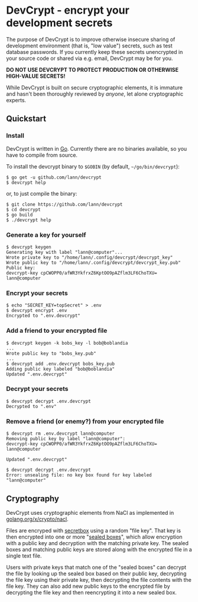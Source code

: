 # DevCrypt - encrypt your development secrets

The purpose of DevCrypt is to improve otherwise insecure sharing of development
environment (that is, "low value") secrets, such as test database passwords. If
you currently keep these secrets unencrypted in your source code or shared via
e.g. email, DevCrypt may be for you.

**DO NOT USE DEVCRYPT TO PROTECT PRODUCTION OR OTHERWISE HIGH-VALUE SECRETS!**

While DevCrypt is built on secure cryptographic elements, it is immature and
hasn't been thoroughly reviewed by _anyone_, let alone cryptographic experts.

## Quickstart

### Install

DevCrypt is written in [Go](https://golang.org). Currently there are no
binaries available, so you have to compile from source.

To install the devcrypt binary to `$GOBIN` (by default, `~/go/bin/devcrypt`):

```
$ go get -u github.com/lann/devcrypt
$ devcrypt help
```

or, to just compile the binary:

```
$ git clone https://github.com/lann/devcrypt
$ cd devcrypt
$ go build
$ ./devcrypt help
```

### Generate a key for yourself

```
$ devcrypt keygen
Generating key with label "lann@computer"...
Wrote private key to "/home/lann/.config/devcrypt/devcrypt_key"
Wrote public key to "/home/lann/.config/devcrypt/devcrypt_key.pub"
Public key:
devcrypt-key cpCWOPP0/afWR3YkfrxZ6KptOO9pAZflm3LF6ChoTXU= lann@computer
```

### Encrypt your secrets

```
$ echo "SECRET_KEY=topSecret" > .env
$ devcrypt encrypt .env
Encrypted to ".env.devcrypt"
```

### Add a friend to your encrypted file

```
$ devcrypt keygen -k bobs_key -l bob@boblandia
...
Wrote public key to "bobs_key.pub"
...
$ devcrypt add .env.devcrypt bobs_key.pub
Adding public key labeled "bob@boblandia"
Updated ".env.devcrypt"
```

### Decrypt your secrets

```
$ devcrypt decrypt .env.devcrypt
Decrypted to ".env"
```

### Remove a friend (or enemy?) from your encrypted file

```
$ devcrypt rm .env.devcrypt lann@computer
Removing public key by label "lann@computer":
devcrypt-key cpCWOPP0/afWR3YkfrxZ6KptOO9pAZflm3LF6ChoTXU= lann@computer

Updated ".env.devcrypt"

$ devcrypt decrypt .env.devcrypt
Error: unsealing file: no key box found for key labeled "lann@computer"
```

## Cryptography

DevCrypt uses cryptographic elements from NaCl as implemented in
[golang.org/x/crypto/nacl](https://pkg.go.dev/golang.org/x/crypto/nacl).

Files are encryped with [secretbox](https://pkg.go.dev/golang.org/x/crypto/nacl/secretbox)
using a random "file key". That key is then encrypted into one or more
"[sealed boxes](https://libsodium.gitbook.io/doc/public-key_cryptography/sealed_boxes)",
which allow encryption with a public key and decryption with the matching private key.
The sealed boxes and matching public keys are stored along with the encrypted file in a single text file.

Users with private keys that match one of the "sealed boxes" can decrypt the file by looking up the sealed
box based on their public key, decrypting the file key using their private key, then decrypting the file
contents with the file key. They can also add new public keys to the encrypted file by decrypting the file
key and then reencrypting it into a new sealed box.
